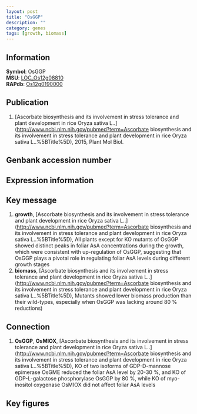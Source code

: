 ```yaml
---
layout: post
title: "OsGGP"
description: ""
category: genes
tags: [growth, biomass]
---
```


## Information
__Symbol__: OsGGP  
__MSU__: [LOC_Os12g08810](http://rice.plantbiology.msu.edu/cgi-bin/ORF_infopage.cgi?orf=LOC_Os12g08810)  
__RAPdb__: [Os12g0190000](http://rapdb.dna.affrc.go.jp/viewer/gbrowse_details/irgsp1?name=Os12g0190000)  

## Publication
1. [Ascorbate biosynthesis and its involvement in stress tolerance and plant development in rice Oryza sativa L..](http://www.ncbi.nlm.nih.gov/pubmed?term=Ascorbate biosynthesis and its involvement in stress tolerance and plant development in rice Oryza sativa L..%5BTitle%5D), 2015, Plant Mol Biol.

## Genbank accession number

## Expression information

## Key message
1. __growth__, [Ascorbate biosynthesis and its involvement in stress tolerance and plant development in rice Oryza sativa L..](http://www.ncbi.nlm.nih.gov/pubmed?term=Ascorbate biosynthesis and its involvement in stress tolerance and plant development in rice Oryza sativa L..%5BTitle%5D),  All plants except for KO mutants of OsGGP showed distinct peaks in foliar AsA concentrations during the growth, which were consistent with up-regulation of OsGGP, suggesting that OsGGP plays a pivotal role in regulating foliar AsA levels during different growth stages
2. __biomass__, [Ascorbate biosynthesis and its involvement in stress tolerance and plant development in rice Oryza sativa L..](http://www.ncbi.nlm.nih.gov/pubmed?term=Ascorbate biosynthesis and its involvement in stress tolerance and plant development in rice Oryza sativa L..%5BTitle%5D),  Mutants showed lower biomass production than their wild-types, especially when OsGGP was lacking around 80 % reductions)  

## Connection
1. __OsGGP__, __OsMIOX__, [Ascorbate biosynthesis and its involvement in stress tolerance and plant development in rice Oryza sativa L..](http://www.ncbi.nlm.nih.gov/pubmed?term=Ascorbate biosynthesis and its involvement in stress tolerance and plant development in rice Oryza sativa L..%5BTitle%5D),  KO of two isoforms of GDP-D-mannose epimerase OsGME reduced the foliar AsA level by 20-30 %, and KO of GDP-L-galactose phosphorylase OsGGP by 80 %, while KO of myo-inositol oxygenase OsMIOX did not affect foliar AsA levels

## Key figures


